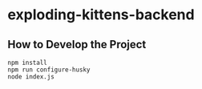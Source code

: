# exploding-kittens-backend

## How to Develop the Project

```
npm install
npm run configure-husky
node index.js
```
